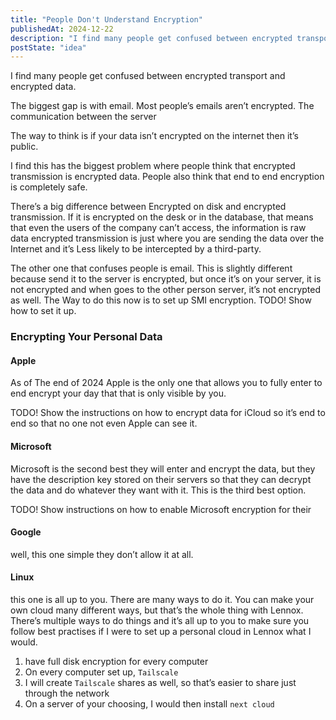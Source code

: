 ```yaml
---
title: "People Don't Understand Encryption"
publishedAt: 2024-12-22
description: "I find many people get confused between encrypted transport and encrypted data. The biggest gap is with email. Most people’s emails aren’t encrypted. The communication between the server"
postState: "idea"
---
```


I find many people get confused between encrypted transport and encrypted data.

The biggest gap is with email. Most people’s emails aren’t encrypted. The communication between the server

The way to think is if your data isn’t encrypted on the internet then it’s public.

I find this has the biggest problem where people think that encrypted transmission is encrypted data. People also think that end to end encryption is completely safe.

There’s a big difference between Encrypted on disk and encrypted transmission. If it is encrypted on the desk or in the database, that means that even the users of the company can’t access, the information is raw data encrypted transmission is just where you are sending the data over the Internet and it’s Less likely to be intercepted by a third-party.

The other one that confuses people is email. This is slightly different because send it to the server is encrypted, but once it’s on your server, it is not encrypted and when goes to the other person server, it’s not encrypted as well. The Way to do this now is to set up SMI encryption. TODO! Show how to set it up.

### Encrypting Your Personal Data

#### Apple

As of The end of 2024 Apple is the only one that allows you to fully enter to end encrypt your day that that is only visible by you.

TODO! Show the instructions on how to encrypt data for iCloud so it’s end to end so that no one not even Apple can see it.

#### Microsoft

Microsoft is the second best they will enter and encrypt the data, but they have the description key stored on their servers so that they can decrypt the data and do whatever they want with it. This is the third best option.

TODO! Show instructions on how to enable Microsoft encryption for their

#### Google

well, this one simple they don’t allow it at all.

#### Linux

this one is all up to you. There are many ways to do it. You can make your own cloud many different ways, but that’s the whole thing with Lennox. There’s multiple ways to do things and it’s all up to you to make sure you follow best practises if I were to set up a personal cloud in Lennox what I would.

1. have full disk encryption for every computer
2. On every computer set up, `Tailscale`
3. I will create `Tailscale` shares as well, so that’s easier to share just through the network
4. On a server of your choosing, I would then install `next cloud`
